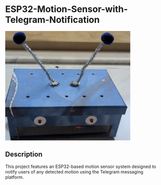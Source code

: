 # ESP32-Motion-Sensor-with-Telegram-Notification

<img src="images/Motion_sensor_smart.png" alt="Motion sensor smart" style="width:400px;height:350px;">

## Description

This project features an ESP32-based motion sensor system designed to notify users of any detected motion using the Telegram messaging platform.

